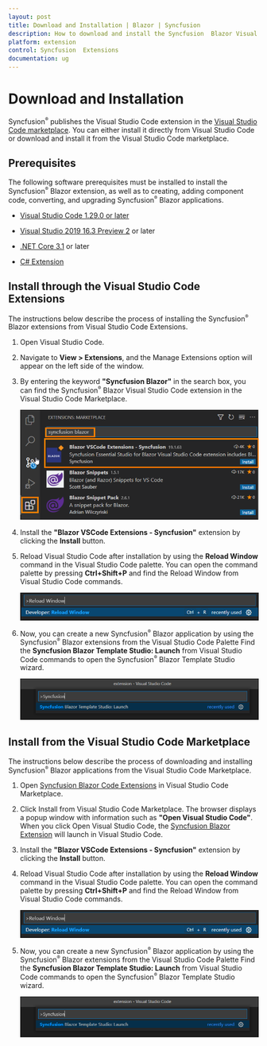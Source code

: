 ```yaml
---
layout: post
title: Download and Installation | Blazor | Syncfusion
description: How to download and install the Syncfusion  Blazor Visual Studio Extensions from Visual Studio Market Place
platform: extension
control: Syncfusion  Extensions
documentation: ug
---
```


# Download and Installation

Syncfusion<sup style="font-size:70%">&reg;</sup> publishes the Visual Studio Code extension in the [Visual Studio Code marketplace](https://marketplace.visualstudio.com/items?itemName=SyncfusionInc.Blazor-VSCode-Extensions). You can either install it directly from Visual Studio Code or download and install it from the Visual Studio Code marketplace.

## Prerequisites

The following software prerequisites must be installed to install the Syncfusion<sup style="font-size:70%">&reg;</sup>  Blazor extension, as well as to creating, adding component code, converting, and upgrading Syncfusion<sup style="font-size:70%">&reg;</sup>  Blazor applications.

* [Visual Studio Code 1.29.0 or later](https://code.visualstudio.com/download)

* [Visual Studio 2019 16.3 Preview 2](https://visualstudio.microsoft.com/vs/) or later

* [.NET Core 3.1](https://dotnet.microsoft.com/download/dotnet-core/3.1) or later

* [C# Extension](https://marketplace.visualstudio.com/items?itemName=ms-vscode.csharp)

## Install through the Visual Studio Code Extensions

The instructions below describe the process of installing the Syncfusion<sup style="font-size:70%">&reg;</sup>  Blazor extensions from Visual Studio Code Extensions.

1. Open Visual Studio Code.

2. Navigate to **View > Extensions**, and the Manage Extensions option will appear on the left side of the window.

3. By entering the keyword **"Syncfusion Blazor"** in the search box, you can find the Syncfusion<sup style="font-size:70%">&reg;</sup>  Blazor Visual Studio Code extension in the Visual Studio Code Marketplace.

     ![Extension](images/Extension.png)

4. Install the **"Blazor VSCode Extensions - Syncfusion"** extension by clicking the **Install** button.

5. Reload Visual Studio Code after installation by using the **Reload Window** command in the Visual Studio Code palette. You can open the command palette by pressing **Ctrl+Shift+P** and find the Reload Window from Visual Studio Code commands.

     ![Reload-Window](images/Reload-Window.png)

6. Now, you can create a new Syncfusion<sup style="font-size:70%">&reg;</sup>  Blazor application by using the Syncfusion<sup style="font-size:70%">&reg;</sup>  Blazor extensions from the Visual Studio Code Palette Find the **Syncfusion Blazor Template Studio: Launch** from Visual Studio Code commands to open the Syncfusion<sup style="font-size:70%">&reg;</sup>  Blazor Template Studio wizard.

     ![CreateProjectPalette](images/CreateProjectPalette.png)

## Install from the Visual Studio Code Marketplace

The instructions below describe the process of downloading and installing Syncfusion<sup style="font-size:70%">&reg;</sup>  Blazor applications from the Visual Studio Code Marketplace.

1. Open [Syncfusion Blazor Code Extensions](https://marketplace.visualstudio.com/items?itemName=SyncfusionInc.Blazor-VSCode-Extensions) in Visual Studio Code Marketplace.

2. Click Install from Visual Studio Code Marketplace. The browser displays a popup window with information such as **"Open Visual Studio Code"**. When you click Open Visual Studio Code, the [Syncfusion Blazor Extension](https://marketplace.visualstudio.com/items?itemName=SyncfusionInc.Blazor-VSCode-Extensions) will launch in Visual Studio Code.

3. Install the **"Blazor VSCode Extensions - Syncfusion"** extension by clicking the **Install** button.

4. Reload Visual Studio Code after installation by using the **Reload Window** command in the Visual Studio Code palette. You can open the command palette by pressing **Ctrl+Shift+P** and find the Reload Window from Visual Studio Code commands.

     ![Reload-Window](images/Reload-Window.png)

5. Now, you can create a new Syncfusion<sup style="font-size:70%">&reg;</sup>  Blazor application by using the Syncfusion<sup style="font-size:70%">&reg;</sup>  Blazor extensions from the Visual Studio Code Palette Find the **Syncfusion Blazor Template Studio: Launch** from Visual Studio Code commands to open the Syncfusion<sup style="font-size:70%">&reg;</sup>  Blazor Template Studio wizard.

     ![CreateProjectPalette](images/CreateProjectPalette.png)
